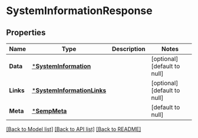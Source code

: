 # SystemInformationResponse

## Properties
Name | Type | Description | Notes
------------ | ------------- | ------------- | -------------
**Data** | [***SystemInformation**](SystemInformation.md) |  | [optional] [default to null]
**Links** | [***SystemInformationLinks**](SystemInformationLinks.md) |  | [optional] [default to null]
**Meta** | [***SempMeta**](SempMeta.md) |  | [default to null]

[[Back to Model list]](../README.md#documentation-for-models) [[Back to API list]](../README.md#documentation-for-api-endpoints) [[Back to README]](../README.md)

